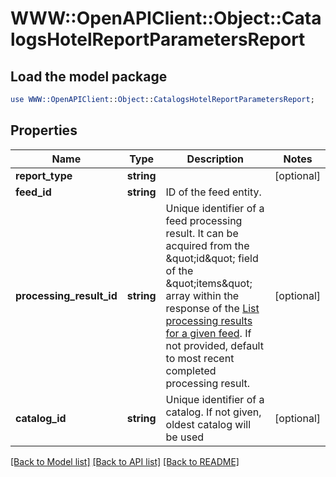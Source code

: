 # WWW::OpenAPIClient::Object::CatalogsHotelReportParametersReport

## Load the model package
```perl
use WWW::OpenAPIClient::Object::CatalogsHotelReportParametersReport;
```

## Properties
Name | Type | Description | Notes
------------ | ------------- | ------------- | -------------
**report_type** | **string** |  | [optional] 
**feed_id** | **string** | ID of the feed entity. | 
**processing_result_id** | **string** | Unique identifier of a feed processing result. It can be acquired from the \&quot;id\&quot; field of the \&quot;items\&quot; array within the response of the [List processing results for a given feed](/docs/api/v5/#operation/feed_processing_results/list). If not provided, default to most recent completed processing result. | [optional] 
**catalog_id** | **string** | Unique identifier of a catalog. If not given, oldest catalog will be used | [optional] 

[[Back to Model list]](../README.md#documentation-for-models) [[Back to API list]](../README.md#documentation-for-api-endpoints) [[Back to README]](../README.md)


